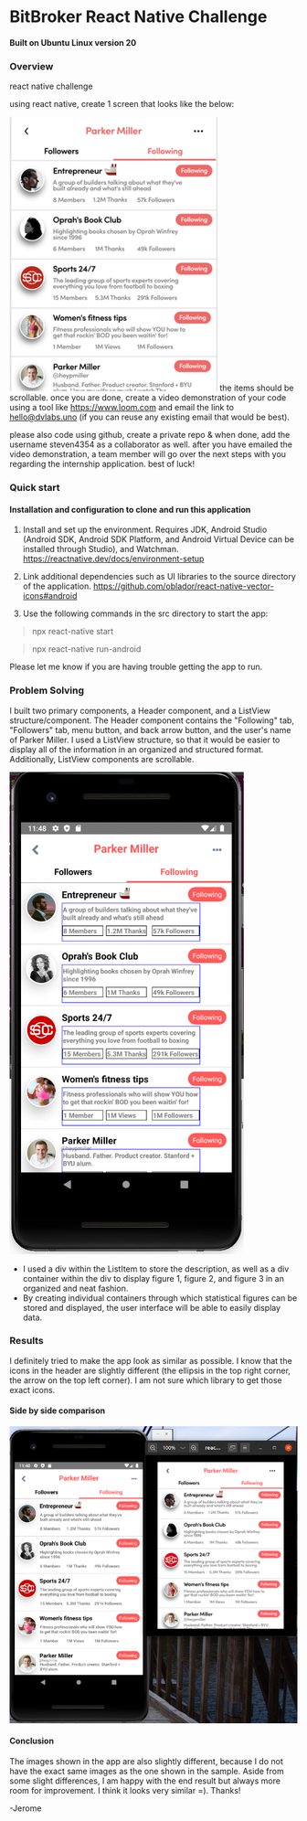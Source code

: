 # BitBroker React Native Challenge
#### Built on Ubuntu Linux version 20 

### Overview 

react native challenge

using react native, create 1 screen that looks like the below:

![screenshot](/images/react-native-challenge.png)  the items should be scrollable. once you are done, create a video demonstration of your code using a tool like 
https://www.loom.com and email the link to hello@dvlabs.uno (if you can reuse any existing email that would be best). 

please also code using github, create a private repo & when done, add the username steven4354 as a collaborator as well.
after you have emailed the video demonstration, a team member will go over the next steps with you regarding the internship application.
best of luck!


### Quick start
#### Installation and configuration to clone and run this application

1. Install and set up the environment. Requires JDK, Android Studio (Android SDK, Android SDK Platform, and Android Virtual Device can be installed through Studio), and Watchman.  https://reactnative.dev/docs/environment-setup 

2. Link additional dependencies such as UI libraries to the source directory of the application.
https://github.com/oblador/react-native-vector-icons#android

3. Use the following commands in the src directory to start the app: 
>npx react-native start 

>npx react-native run-android
  
  Please let me know if you are having trouble getting the app to run.
  
### Problem Solving

I built two primary components, a Header component, and a ListView structure/component. The Header component contains the "Following" tab, "Followers" tab, menu button, and back arrow button, and the user's name of Parker Miller. I used a ListView structure, so that it would be easier to display all of the information in an organized and structured format. Additionally, ListView components are scrollable. 

![problemsolving](/images/problem_solving.png/)

 - I used a div within the ListItem to store the description, as well as a div container within the div to display figure 1, figure 2, and figure 3 in an organized and neat fashion. 
 - By creating individual containers through which statistical figures can be stored and displayed, the user interface will be able to easily display data.

### Results
I definitely tried to make the app look as similar as possible. I know that the icons in the header are slightly different (the ellipsis in the top right corner, the arrow on the top left corner). I am not sure which library to get those exact icons.
#### Side by side comparison 

![result](/images/comparison.png/) 

#### Conclusion 

The images shown in the app are also slightly different, because I do not have the exact same images as the one shown in the sample. Aside from some slight differences, I am happy with the end result but always more room for improvement. I think it looks very similar =). Thanks!

-Jerome

